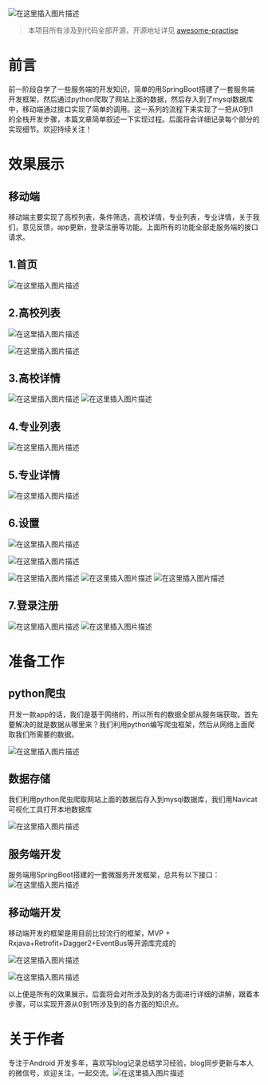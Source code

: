 ![在这里插入图片描述](https://img-blog.csdnimg.cn/20201104073558275.jpeg?x-oss-process=image/watermark,type_ZmFuZ3poZW5naGVpdGk,shadow_10,text_aHR0cHM6Ly9ibG9nLmNzZG4ubmV0L2xqMTg4MjY2,size_16,color_FFFFFF,t_70#pic_center)

> 本项目所有涉及到代码全部开源，开源地址详见 [awesome-practise](https://github.com/crazyandcoder/awesome-practise)

# 前言
前一阶段自学了一些服务端的开发知识，简单的用SpringBoot搭建了一套服务端开发框架，然后通过python爬取了网站上面的数据，然后存入到了mysql数据库中，移动端通过接口实现了简单的调用。这一系列的流程下来实现了一把从0到1的全栈开发步骤，本篇文章简单叙述一下实现过程。后面将会详细记录每个部分的实现细节。欢迎持续关注！

# 效果展示
## 移动端
移动端主要实现了高校列表，条件筛选，高校详情，专业列表，专业详情，关于我们，意见反馈，app更新，登录注册等功能。上面所有的功能全部走服务端的接口请求。
## 1.首页

![在这里插入图片描述](https://img-blog.csdnimg.cn/20201103200102462.png?x-oss-process=image/watermark,type_ZmFuZ3poZW5naGVpdGk,shadow_10,text_aHR0cHM6Ly9ibG9nLmNzZG4ubmV0L2xqMTg4MjY2,size_16,color_FFFFFF,t_70#pic_center)


## 2.高校列表
![在这里插入图片描述](https://img-blog.csdnimg.cn/20201103200541599.jpg?x-oss-process=image/watermark,type_ZmFuZ3poZW5naGVpdGk,shadow_10,text_aHR0cHM6Ly9ibG9nLmNzZG4ubmV0L2xqMTg4MjY2,size_16,color_FFFFFF,t_70#pic_center)

![在这里插入图片描述](https://img-blog.csdnimg.cn/20201103200541637.jpg?x-oss-process=image/watermark,type_ZmFuZ3poZW5naGVpdGk,shadow_10,text_aHR0cHM6Ly9ibG9nLmNzZG4ubmV0L2xqMTg4MjY2,size_16,color_FFFFFF,t_70#pic_center)


## 3.高校详情
![在这里插入图片描述](https://img-blog.csdnimg.cn/20201103200628845.jpg?x-oss-process=image/watermark,type_ZmFuZ3poZW5naGVpdGk,shadow_10,text_aHR0cHM6Ly9ibG9nLmNzZG4ubmV0L2xqMTg4MjY2,size_16,color_FFFFFF,t_70#pic_center)
![在这里插入图片描述](https://img-blog.csdnimg.cn/20201103200628796.jpg?x-oss-process=image/watermark,type_ZmFuZ3poZW5naGVpdGk,shadow_10,text_aHR0cHM6Ly9ibG9nLmNzZG4ubmV0L2xqMTg4MjY2,size_16,color_FFFFFF,t_70#pic_center)

## 4.专业列表
![在这里插入图片描述](https://img-blog.csdnimg.cn/20201103200740459.jpg?x-oss-process=image/watermark,type_ZmFuZ3poZW5naGVpdGk,shadow_10,text_aHR0cHM6Ly9ibG9nLmNzZG4ubmV0L2xqMTg4MjY2,size_16,color_FFFFFF,t_70#pic_center)



## 5.专业详情
![在这里插入图片描述](https://img-blog.csdnimg.cn/20201103200740494.jpg?x-oss-process=image/watermark,type_ZmFuZ3poZW5naGVpdGk,shadow_10,text_aHR0cHM6Ly9ibG9nLmNzZG4ubmV0L2xqMTg4MjY2,size_16,color_FFFFFF,t_70#pic_center)

## 6.设置
![在这里插入图片描述](https://img-blog.csdnimg.cn/20201103200820207.jpg?x-oss-process=image/watermark,type_ZmFuZ3poZW5naGVpdGk,shadow_10,text_aHR0cHM6Ly9ibG9nLmNzZG4ubmV0L2xqMTg4MjY2,size_16,color_FFFFFF,t_70#pic_center)

![在这里插入图片描述](https://img-blog.csdnimg.cn/20201103200846313.jpg?x-oss-process=image/watermark,type_ZmFuZ3poZW5naGVpdGk,shadow_10,text_aHR0cHM6Ly9ibG9nLmNzZG4ubmV0L2xqMTg4MjY2,size_16,color_FFFFFF,t_70#pic_center)

![在这里插入图片描述](https://img-blog.csdnimg.cn/20201103200846325.jpg?x-oss-process=image/watermark,type_ZmFuZ3poZW5naGVpdGk,shadow_10,text_aHR0cHM6Ly9ibG9nLmNzZG4ubmV0L2xqMTg4MjY2,size_16,color_FFFFFF,t_70#pic_center)
![在这里插入图片描述](https://img-blog.csdnimg.cn/20201103200846315.jpg?x-oss-process=image/watermark,type_ZmFuZ3poZW5naGVpdGk,shadow_10,text_aHR0cHM6Ly9ibG9nLmNzZG4ubmV0L2xqMTg4MjY2,size_16,color_FFFFFF,t_70#pic_center)
![在这里插入图片描述](https://img-blog.csdnimg.cn/20201103200846332.jpg?x-oss-process=image/watermark,type_ZmFuZ3poZW5naGVpdGk,shadow_10,text_aHR0cHM6Ly9ibG9nLmNzZG4ubmV0L2xqMTg4MjY2,size_16,color_FFFFFF,t_70#pic_center)

## 7.登录注册
![在这里插入图片描述](https://img-blog.csdnimg.cn/20201103200943423.jpg?x-oss-process=image/watermark,type_ZmFuZ3poZW5naGVpdGk,shadow_10,text_aHR0cHM6Ly9ibG9nLmNzZG4ubmV0L2xqMTg4MjY2,size_16,color_FFFFFF,t_70#pic_center)
![在这里插入图片描述](https://img-blog.csdnimg.cn/20201103200943430.jpg?x-oss-process=image/watermark,type_ZmFuZ3poZW5naGVpdGk,shadow_10,text_aHR0cHM6Ly9ibG9nLmNzZG4ubmV0L2xqMTg4MjY2,size_16,color_FFFFFF,t_70#pic_center)



# 准备工作

## python爬虫
开发一款app的话，我们是基于网络的，所以所有的数据全部从服务端获取。首先要解决的就是数据从哪里来？我们利用python编写爬虫框架，然后从网络上面爬取我们所需要的数据。

![在这里插入图片描述](https://img-blog.csdnimg.cn/2020110320220430.png?x-oss-process=image/watermark,type_ZmFuZ3poZW5naGVpdGk,shadow_10,text_aHR0cHM6Ly9ibG9nLmNzZG4ubmV0L2xqMTg4MjY2,size_16,color_FFFFFF,t_70#pic_center)

## 数据存储
我们利用python爬虫爬取网站上面的数据后存入到mysql数据库，我们用Navicat 可视化工具打开本地数据库

![在这里插入图片描述](https://img-blog.csdnimg.cn/20201103203413623.png?x-oss-process=image/watermark,type_ZmFuZ3poZW5naGVpdGk,shadow_10,text_aHR0cHM6Ly9ibG9nLmNzZG4ubmV0L2xqMTg4MjY2,size_16,color_FFFFFF,t_70#pic_center)

## 服务端开发
服务端用SpringBoot搭建的一套微服务开发框架，总共有以下接口：
![在这里插入图片描述](https://img-blog.csdnimg.cn/2020110320414552.png?x-oss-process=image/watermark,type_ZmFuZ3poZW5naGVpdGk,shadow_10,text_aHR0cHM6Ly9ibG9nLmNzZG4ubmV0L2xqMTg4MjY2,size_16,color_FFFFFF,t_70#pic_center)


## 移动端开发
移动端开发的框架是用目前比较流行的框架，MVP + Rxjava+Retrofit+Dagger2+EventBus等开源库完成的

![在这里插入图片描述](https://img-blog.csdnimg.cn/20201103210333759.gif#pic_center)

![在这里插入图片描述](https://img-blog.csdnimg.cn/20201103210713378.gif#pic_center)

以上便是所有的效果展示，后面将会对所涉及到的各方面进行详细的讲解，跟着本步骤，可以实现开源从0到1所涉及到的各方面的知识点。


# 关于作者
专注于Android 开发多年，喜欢写blog记录总结学习经验，blog同步更新与本人的微信号，欢迎关注，一起交流。![在这里插入图片描述](https://img-blog.csdnimg.cn/20201103230938364.png?x-oss-process=image/watermark,type_ZmFuZ3poZW5naGVpdGk,shadow_10,text_aHR0cHM6Ly9ibG9nLmNzZG4ubmV0L2xqMTg4MjY2,size_16,color_FFFFFF,t_70#pic_center)